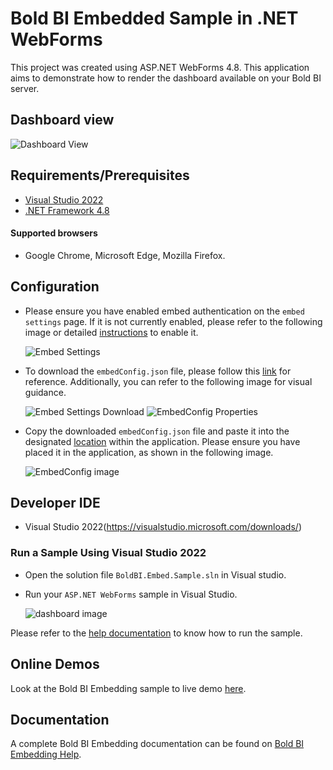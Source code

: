 # Bold BI Embedded Sample in .NET WebForms

This project was created using ASP.NET WebForms 4.8. This application aims to demonstrate how to render the dashboard available on your Bold BI server.

## Dashboard view

![Dashboard View](https://github.com/boldbi/aspnet-core-sample/assets/91586758/a71d87e1-6ec9-48ce-8b27-444f13bca6e7)

 ## Requirements/Prerequisites

 * [Visual Studio 2022](https://visualstudio.microsoft.com/downloads/)
 * [.NET Framework 4.8](https://dotnet.microsoft.com/en-us/download/dotnet-framework)

 #### Supported browsers
  
  * Google Chrome, Microsoft Edge, Mozilla Firefox.

 ## Configuration

  * Please ensure you have enabled embed authentication on the `embed settings` page. If it is not currently enabled, please refer to the following image or detailed [instructions](https://help.boldbi.com/site-administration/embed-settings/#get-embed-secret-code) to enable it.

    ![Embed Settings](https://github.com/boldbi/aspnet-core-sample/assets/91586758/b3a81978-9eb4-42b2-92bb-d1e2735ab007)

  * To download the `embedConfig.json` file, please follow this [link](https://help.boldbi.com/site-administration/embed-settings/#get-embed-configuration-file) for reference. Additionally, you can refer to the following image for visual guidance.

     ![Embed Settings Download](https://github.com/boldbi/aspnet-core-sample/assets/91586758/d27d4cfc-6a3e-4c34-975e-f5f22dea6172)
     ![EmbedConfig Properties](https://github.com/boldbi/aspnet-core-sample/assets/91586758/d6ce925a-0d4c-45d2-817e-24d6d59e0d63)

  * Copy the downloaded `embedConfig.json` file and paste it into the designated [location](https://github.com/boldbi/aspnet-web-forms-sample/tree/master/BoldBIEmbedSample) within the application. Please ensure you have placed it in the application, as shown in the following image.
    
    ![EmbedConfig image](https://github.com/boldbi/aspnet-core-sample/assets/91586758/804f9f7c-e922-44f2-b197-69e74413528b)

 ## Developer IDE

  * Visual Studio 2022(https://visualstudio.microsoft.com/downloads/)

 ### Run a Sample Using Visual Studio 2022
 
  * Open the solution file `BoldBI.Embed.Sample.sln` in Visual studio. 
 
  * Run your `ASP.NET WebForms` sample in Visual Studio.

    ![dashboard image](https://github.com/boldbi/aspnet-core-sample/assets/91586758/a71d87e1-6ec9-48ce-8b27-444f13bca6e7)

Please refer to the [help documentation](https://help.boldbi.com/embedding-options/embedding-sdk/samples/asp-net-web-forms/#how-to-run-the-sample) to know how to run the sample.

## Online Demos

Look at the Bold BI Embedding sample to live demo [here](https://samples.boldbi.com/embed).

## Documentation

A complete Bold BI Embedding documentation can be found on [Bold BI Embedding Help](https://help.boldbi.com/embedded-bi/javascript-based/).
